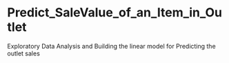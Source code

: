 # Predict_SaleValue_of_an_Item_in_Outlet
Exploratory Data Analysis and Building the linear model for Predicting the outlet sales

